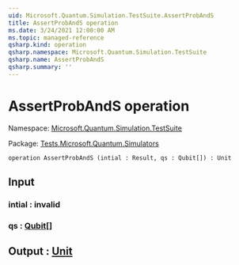 ```yaml
---
uid: Microsoft.Quantum.Simulation.TestSuite.AssertProbAndS
title: AssertProbAndS operation
ms.date: 3/24/2021 12:00:00 AM
ms.topic: managed-reference
qsharp.kind: operation
qsharp.namespace: Microsoft.Quantum.Simulation.TestSuite
qsharp.name: AssertProbAndS
qsharp.summary: ''
---
```


# AssertProbAndS operation

Namespace: [Microsoft.Quantum.Simulation.TestSuite](xref:Microsoft.Quantum.Simulation.TestSuite)

Package: [Tests.Microsoft.Quantum.Simulators](https://nuget.org/packages/Tests.Microsoft.Quantum.Simulators)




```qsharp
operation AssertProbAndS (intial : Result, qs : Qubit[]) : Unit
```


## Input

### intial : __invalid<Result>__




### qs : [Qubit](xref:microsoft.quantum.lang-ref.qubit)[]





## Output : [Unit](xref:microsoft.quantum.lang-ref.unit)

